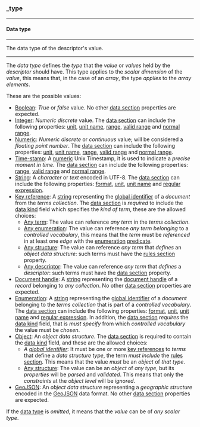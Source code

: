 ### _type

------

#### Data type

------

The data type of the descriptor's value.

------

The *data type* defines the *type* that the *value* or *values* held by the *descriptor* should have. This type applies to the *scalar dimension* of the *value*, this means that, in the case of an *array*, the type *applies* to the *array elements*.

These are the possible values:

- [Boolean](_type_boolean): *True* or *false* value. No other [data section](_data) properties are expected.
- [Integer](_type_integer): *Numeric discrete* value. The [data section](_data) can include the following properties: [unit](_unit), [unit name](_unit-name), [range](_range), [valid range](_valid-range) and [normal range](_normal-range).
- [Numeric](_type_number): *Numeric discrete* or *continuous* value; will be considered a *floating point number*. The [data section](_data) can include the following properties: [unit](_unit), [unit name](_unit-name), [range](_range), [valid range](_valid-range) and [normal range](_normal-range).
- [Time-stamp](_type_number_timestamp): A [numeric](_type_number) Unix Timestamp, it is used to indicate a *precise moment in time*. The [data section](_data) can include the following properties: [range](_range), [valid range](_valid-range) and [normal range](_normal-range).
- [String](_type_string): A *character* or *text* encoded in UTF-8. The [data section](_data) can include the following properties: [format](_format), [unit](_unit), [unit name](_unit-name) and [regular expression](_regexp).
- [Key reference](_type_string_key): A [string](_type_string) representing the [global identifier](_gid) of a *document* from the *terms collection*. The [data section](_data) is *required* to include the [data kind](_kind) field which specifies the *kind of term*, these are the allowed choices:
    - [Any term](_any-term): The value can reference *any term* in the *terms collection*.
    - [Any enumeration](_any-enum): The value can reference *any term* *belonging* to a *controlled vocabulary*, this means that the *term* must be *referenced* in at least one *edge* with the [enumeration](_predicate_enum-of) [predicate](_predicate).
    - [Any structure](_any-object): The value can reference *any term* that *defines* an *object data structure*: such terms must have the [rules section](_rule) property.
    - [Any descriptor](_any-descriptor): The value can reference *any term* that *defines* a *descriptor*: such terms must have the [data section](_data) property.
- [Document handle](_type_string_handle): A [string](_type_string) representing the [document handle](_id) of a *record* belonging to *any collection*. No other [data section](_data) properties are expected.
- [Enumeration](_type_string_enum): A [string](_type_string) representing the [global identifier](_gid) of a *document* belonging to the *terms collection* that is part of a *controlled vocabulary*. The [data section](_data) can include the following properties: [format](_format), [unit](_unit), [unit name](_unit-name) and [regular expression](_regexp). In addition, the [data section](_data) *requires* the [data kind](_kind) field, that is *must* *specify* from which *controlled vocabulary* the value must be *chosen*.
- [Object](_type_object): An *object data structure*. The [data section](_data) is required to contain the [data kind](_kind) field, and these are the allowed choices:
    - *A [global identifier](_gid)*: It must be one or more [key references](_type_string_key) to *terms* that define a *data structure type*, the term *must include* the [rules section](_rule). This means that the value *must* be an *object* of *that type*.
    - [Any structure](_any-object): The value can be an *object* of *any type*, but its *properties* will be *parsed* and *validated*. This means that only the *constraints* at the *object level* will be *ignored*.
- [GeoJSON](_type_geo-json): An *object data structure* representing a *geographic structure* encoded in the [GeoJSON](https://geojson.org) data format. No other [data section](_data) properties are expected.

If the [data type](_type) is *omitted*, it means that the *value* can be of *any scalar type*.

